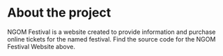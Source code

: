 # About the project
NGOM Festival is a website created to provide information and purchase online tickets for the named festival. Find the source code for the NGOM Festival Website above.
